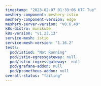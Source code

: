 ```yaml
---
timestamp: "2023-02-07 01:33:06 UTC Tue"
meshery-component: meshery-istio
meshery-component-version: edge
meshery-server-version: "v0.6.49"
k8s-distro: minikube
k8s-version: "v1.23.13"
service-mesh: istio
service-mesh-version: "1.16.2"
tests:
  pod/istiod: "Not Running"
  pod/istio-egressgateway: null
  pod/istio-ingressgateway:  null
  pod/grafana-addon: null
  pod/prometheus-addon: null
overall-status: "failing"
---
```

